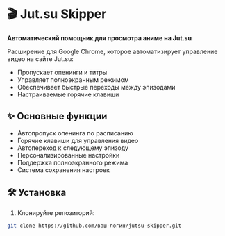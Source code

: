 # 🎬 Jut.su Skipper

**Автоматический помощник для просмотра аниме на Jut.su**  

Расширение для Google Chrome, которое автоматизирует управление видео на сайте Jut.su:
- Пропускает опенинги и титры
- Управляет полноэкранным режимом
- Обеспечивает быстрые переходы между эпизодами
- Настраиваемые горячие клавиши

## ✨ Основные функции
- Автопропуск опенинга по расписанию
- Горячие клавиши для управления видео
- Автопереход к следующему эпизоду
- Персонализированные настройки
- Поддержка полноэкранного режима
- Система сохранения настроек

## 🛠 Установка
1. Клонируйте репозиторий:
```bash
git clone https://github.com/ваш-логин/jutsu-skipper.git
